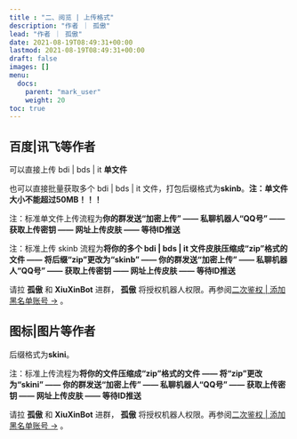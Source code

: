 ```yaml
---
title : "二、阅览 | 上传格式"
description: "作者 ｜ 孤傲"
lead: "作者 ｜ 孤傲"
date: 2021-08-19T08:49:31+00:00
lastmod: 2021-08-19T08:49:31+00:00
draft: false 
images: []
menu:
  docs:
    parent: "mark_user"
    weight: 20
toc: true
---
```


## 百度|讯飞等作者

可以直接上传 bdi | bds | it **单文件**

也可以直接批量获取多个 bdi | bds | it 文件，打包后缀格式为**skinb**。**注：单文件大小不能超过50MB！！！**

注：标准单文件上传流程为**你的群发送“加密上传” —— 私聊机器人“QQ号” —— 获取上传密钥 —— 网址上传皮肤 —— 等待ID推送**

注：标准上传 skinb 流程为**将你的多个 bdi | bds | it 文件皮肤压缩成“zip”格式的文件 —— 将后缀“zip”更改为“skinb” —— 你的群发送“加密上传” —— 私聊机器人“QQ号” —— 获取上传密钥 —— 网址上传皮肤 —— 等待ID推送**

请拉 **孤傲** 和 **XiuXinBot** 进群， **孤傲** 将授权机器人权限。再参阅[二次鉴权 | 添加黑名单账号 →](https://skin.gushao.club/docs/mark_user/skinbatch/Authentication/) 。

## 图标|图片等作者

后缀格式为**skini**。

注：标准上传流程为**将你的文件压缩成“zip”格式的文件 —— 将“zip”更改为“skini” —— 你的群发送“加密上传” —— 私聊机器人“QQ号” —— 获取上传密钥 —— 网址上传皮肤 —— 等待ID推送**

请拉 **孤傲** 和 **XiuXinBot** 进群， **孤傲** 将授权机器人权限。再参阅[二次鉴权 | 添加黑名单账号 →](https://skin.gushao.club/docs/mark_user/skinbatch/Authentication/) 。
